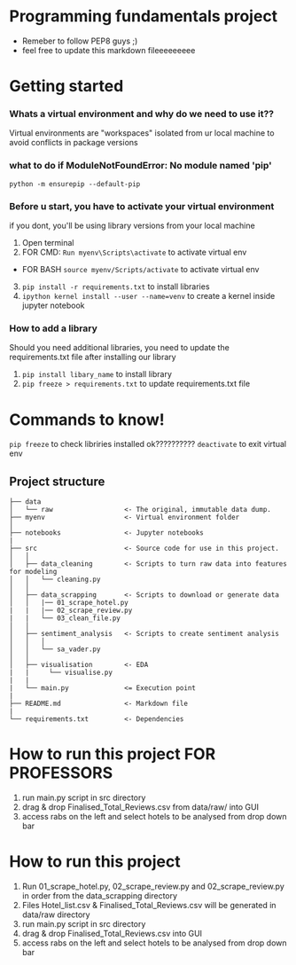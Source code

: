 Programming fundamentals project
==============================

- Remeber to follow PEP8 guys ;)
- feel free to update this markdown fileeeeeeeee

# Getting started 
### Whats a virtual environment and why do we need to use it??
Virtual environments are "workspaces" isolated from ur local machine to avoid conflicts in package versions

### what to do if ModuleNotFoundError: No module named 'pip'
``python -m ensurepip --default-pip``

### Before u start, you have to activate your virtual environment 
if you dont, you'll be using library versions from your local machine
1. Open terminal
2. FOR CMD: ``Run myenv\Scripts\activate`` to activate virtual env 
-  FOR BASH ``source myenv/Scripts/activate`` to activate virtual env
3. ``pip install -r requirements.txt`` to install libraries 
4. ``ipython kernel install --user --name=venv`` to create a kernel inside jupyter notebook

### How to add a library
Should you need additional libraries, you need to update the requirements.txt file after installing our library
1. ``pip install libary_name`` to install library
2. ``pip freeze > requirements.txt`` to update requirements.txt file

# Commands to know!
``pip freeze`` to check libriries installed ok??????????
``deactivate`` to exit virtual env


Project structure
------------

    ├── data
    │   └── raw                  <- The original, immutable data dump. 
    ├── myenv                    <- Virtual environment folder
    │
    ├── notebooks                <- Jupyter notebooks
    |
    ├── src                      <- Source code for use in this project.
    │   │
    │   ├── data_cleaning        <- Scripts to turn raw data into features for modeling
    │   │   └── cleaning.py
    │   │
    │   ├── data_scrapping       <- Scripts to download or generate data
    │   │   |── 01_scrape_hotel.py
    |   |   |── 02_scrape_review.py
    |   |   └── 03_clean_file.py
    │   │
    │   ├── sentiment_analysis   <- Scripts to create sentiment analysis
    │   │   │                 
    │   │   └── sa_vader.py
    │   │   
    │   ├── visualisation        <- EDA
    |   |     └── visualise.py    
    |   |              
    |   └── main.py              <= Execution point  
    |
    ├── README.md                <- Markdown file
    |
    └── requirements.txt         <- Dependencies

# How to run this project FOR PROFESSORS
1. run main.py script in src directory
2. drag & drop Finalised_Total_Reviews.csv from data/raw/ into GUI
3. access rabs on the left and select hotels to be analysed from drop down bar

# How to run this project
1. Run 01_scrape_hotel.py, 02_scrape_review.py and 02_scrape_review.py in order from the data_scrapping directory
2. Files Hotel_list.csv & Finalised_Total_Reviews.csv will be generated in data/raw directory
3. run main.py script in src directory
4. drag & drop Finalised_Total_Reviews.csv into GUI
5. access rabs on the left and select hotels to be analysed from drop down bar
